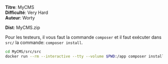 **Titre**: MyCMS <br>
**Difficulté**: Very Hard <br>
**Auteur**: Worty <br>

**Dist**: MyCMS.zip 

Pour les testeurs, il vous faut la commande `composer` et il faut exécuter dans `src/` la commande: `composer install`.

```bash
cd MyCMS/src/src
docker run --rm --interactive --tty --volume $PWD:/app composer install --ignore-platform-req=ext-gd
```
